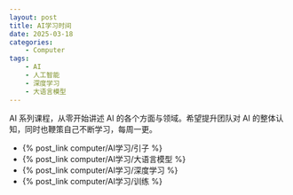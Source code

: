 ```yaml
---
layout: post
title: AI学习时间
date: 2025-03-18
categories:
    - Computer
tags:
    - AI
    - 人工智能
    - 深度学习
    - 大语言模型
---
```


AI 系列课程，从零开始讲述 AI 的各个方面与领域。希望提升团队对 AI 的整体认知，同时也鞭策自己不断学习，每周一更。

- {% post_link computer/AI学习/引子 %}
- {% post_link computer/AI学习/大语言模型 %}
- {% post_link computer/AI学习/深度学习 %}
- {% post_link computer/AI学习/训练 %}